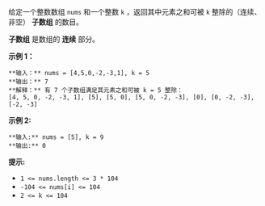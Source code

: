 给定一个整数数组 `nums` 和一个整数 `k` ，返回其中元素之和可被 `k` 整除的（连续、非空） **子数组** 的数目。

**子数组** 是数组的 **连续** 部分。



**示例 1：**

    
    
    **输入：** nums = [4,5,0,-2,-3,1], k = 5
    **输出：** 7
    **解释：** 有 7 个子数组满足其元素之和可被 k = 5 整除：
    [4, 5, 0, -2, -3, 1], [5], [5, 0], [5, 0, -2, -3], [0], [0, -2, -3], [-2, -3]
    

**示例 2:**

    
    
    **输入:** nums = [5], k = 9
    **输出:** 0
    



**提示:**

  * `1 <= nums.length <= 3 * 104`
  * `-104 <= nums[i] <= 104`
  * `2 <= k <= 104`

